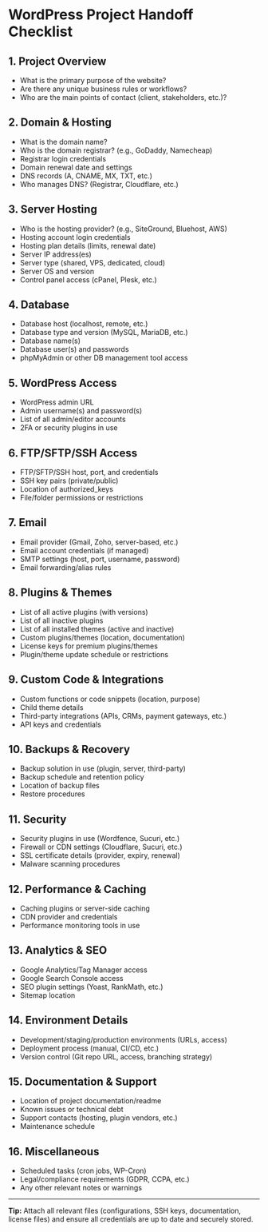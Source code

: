 # WordPress Project Handoff Checklist

## 1. Project Overview

- What is the primary purpose of the website?
- Are there any unique business rules or workflows?
- Who are the main points of contact (client, stakeholders, etc.)?

## 2. Domain & Hosting

- What is the domain name?
- Who is the domain registrar? (e.g., GoDaddy, Namecheap)
- Registrar login credentials
- Domain renewal date and settings
- DNS records (A, CNAME, MX, TXT, etc.)
- Who manages DNS? (Registrar, Cloudflare, etc.)

## 3. Server Hosting

- Who is the hosting provider? (e.g., SiteGround, Bluehost, AWS)
- Hosting account login credentials
- Hosting plan details (limits, renewal date)
- Server IP address(es)
- Server type (shared, VPS, dedicated, cloud)
- Server OS and version
- Control panel access (cPanel, Plesk, etc.)

## 4. Database

- Database host (localhost, remote, etc.)
- Database type and version (MySQL, MariaDB, etc.)
- Database name(s)
- Database user(s) and passwords
- phpMyAdmin or other DB management tool access

## 5. WordPress Access

- WordPress admin URL
- Admin username(s) and password(s)
- List of all admin/editor accounts
- 2FA or security plugins in use

## 6. FTP/SFTP/SSH Access

- FTP/SFTP/SSH host, port, and credentials
- SSH key pairs (private/public)
- Location of authorized_keys
- File/folder permissions or restrictions

## 7. Email

- Email provider (Gmail, Zoho, server-based, etc.)
- Email account credentials (if managed)
- SMTP settings (host, port, username, password)
- Email forwarding/alias rules

## 8. Plugins & Themes

- List of all active plugins (with versions)
- List of all inactive plugins
- List of all installed themes (active and inactive)
- Custom plugins/themes (location, documentation)
- License keys for premium plugins/themes
- Plugin/theme update schedule or restrictions

## 9. Custom Code & Integrations

- Custom functions or code snippets (location, purpose)
- Child theme details
- Third-party integrations (APIs, CRMs, payment gateways, etc.)
- API keys and credentials

## 10. Backups & Recovery

- Backup solution in use (plugin, server, third-party)
- Backup schedule and retention policy
- Location of backup files
- Restore procedures

## 11. Security

- Security plugins in use (Wordfence, Sucuri, etc.)
- Firewall or CDN settings (Cloudflare, Sucuri, etc.)
- SSL certificate details (provider, expiry, renewal)
- Malware scanning procedures

## 12. Performance & Caching

- Caching plugins or server-side caching
- CDN provider and credentials
- Performance monitoring tools in use

## 13. Analytics & SEO

- Google Analytics/Tag Manager access
- Google Search Console access
- SEO plugin settings (Yoast, RankMath, etc.)
- Sitemap location

## 14. Environment Details

- Development/staging/production environments (URLs, access)
- Deployment process (manual, CI/CD, etc.)
- Version control (Git repo URL, access, branching strategy)

## 15. Documentation & Support

- Location of project documentation/readme
- Known issues or technical debt
- Support contacts (hosting, plugin vendors, etc.)
- Maintenance schedule

## 16. Miscellaneous

- Scheduled tasks (cron jobs, WP-Cron)
- Legal/compliance requirements (GDPR, CCPA, etc.)
- Any other relevant notes or warnings

---

**Tip:** Attach all relevant files (configurations, SSH keys, documentation, license files) and ensure all credentials are up to date and securely stored.
